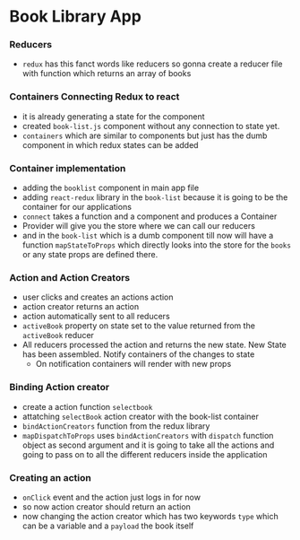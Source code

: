 # Book Library App
### Reducers
   - `redux` has this fanct words like reducers so gonna create a reducer file with function which returns an array of books

### Containers Connecting Redux to react
   - it is already generating a state for the component
   - created `book-list.js` component without any connection to state yet.
   - `containers` which are similar to components but just has the dumb component in which redux states can be added
   
### Container implementation
   - adding the `booklist` component in main app file 
   - adding `react-redux` library in the `book-list` because it is going to be the container for our applications
   - `connect` takes a function and a component and produces a Container
   - Provider will give you the store where we can call our reducers
   - and in the `book-list` which is a dumb component till now will have a function `mapStateToProps` which directly looks into the store for the `books` or any state props are defined there.

### Action and Action Creators
   - user clicks and creates an actions action
   - action creator returns an action
   - action automatically sent to all reducers
   - `activeBook` property on state set to the value returned from the `activeBook` reducer
   - All reducers processed the action and returns the new state.
      New State has been assembled.
      Notify containers of the changes to state
      - On notification containers will render with new props


### Binding Action creator
   - create a action function `selectbook` 
   - attatching `selectBook` action creator with the book-list container
   - `bindActionCreators` function from the redux library 
   - `mapDispatchToProps` uses `bindActionCreators` with `dispatch` function object as second argument and it is going to take all the actions and going to pass on to all the different reducers inside the application

### Creating an action
   - `onClick` event and the action just logs in for now
   - so now action creator should return an action
   - now changing the action creator which has two keywords `type` which can be a variable and a `payload` the book itself